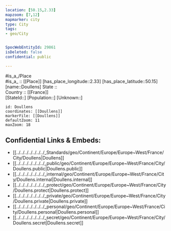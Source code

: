 ```yaml
---
location: [50.15,2.33] 
mapzoom: [7,12] 
mapmarker: city 
type: City
tags:
- geo/City


SpocWebEntityId: 29861
isDeleted: false
confidential: public

---
```

#is_a_/Place  
#is_a_ :: [[Place]] 
[has_place_longitude::2.33] 
[has_place_latitude::50.15] 
[name::Doullens] 
State ::  
Country :: [[France]]  
[StateId::] 
[Population::] 
[Unknown::] 


```leaflet
id: Doullens
coordinates: [[Doullens]] 
markerFile: [[Doullens]] 
defaultZoom: 11 
maxZoom: 18
```


## Confidential Links & Embeds: 
- [[../../../../../../../_Standards/geo/Continent/Europe/Europe~West/France/City/Doullens|Doullens]] 
- [[../../../../../../../_public/geo/Continent/Europe/Europe~West/France/City/Doullens.public|Doullens.public]] 
- [[../../../../../../../_internal/geo/Continent/Europe/Europe~West/France/City/Doullens.internal|Doullens.internal]] 
- [[../../../../../../../_protect/geo/Continent/Europe/Europe~West/France/City/Doullens.protect|Doullens.protect]] 
- [[../../../../../../../_private/geo/Continent/Europe/Europe~West/France/City/Doullens.private|Doullens.private]] 
- [[../../../../../../../_personal/geo/Continent/Europe/Europe~West/France/City/Doullens.personal|Doullens.personal]] 
- [[../../../../../../../_secret/geo/Continent/Europe/Europe~West/France/City/Doullens.secret|Doullens.secret]] 
